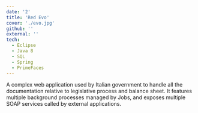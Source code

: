 ```yaml
---
date: '2'
title: 'Red Evo'
cover: './evo.jpg'
github: ''
external: ''
tech:
  - Eclipse
  - Java 8
  - SQL
  - Spring
  - PrimeFaces
---
```


A complex web application used by Italian government to handle all the documentation relative to legislative process and balance sheet.
It features multiple background processes managed by Jobs, and exposes multiple SOAP services called by external applications.
